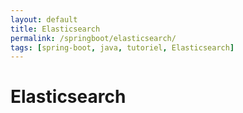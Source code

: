 ```yaml
---
layout: default
title: Elasticsearch
permalink: /springboot/elasticsearch/
tags: [spring-boot, java, tutoriel, Elasticsearch]
---
```


# Elasticsearch